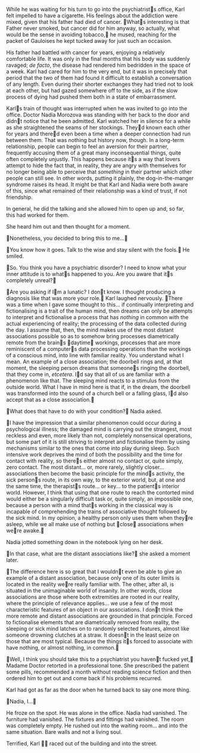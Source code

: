 While he was waiting for his turn to go into the psychiatrists office, Karl felt impelled to have a cigarette. His feelings about the addiction were mixed, given that his father had died of cancer. Whats interesting is that Father never smoked, but cancer did for him anyway, so actually, what would be the sense in avoiding tobacco, he mused, reaching for the packet of Gauloises he kept tucked away for just such an occasion.

His father had battled with cancer for years, enjoying a relatively comfortable life. It was only in the final months that his body was suddenly ravaged; *de facto*, the disease had rendered him bedridden in the space of a week. Karl had cared for him to the very end, but it was in precisely that period that the two of them had found it difficult to establish a conversation of any length. Even during their shorter exchanges they had tried not to look at each other, but had gazed somewhere off to the side, as if the slow process of dying had pushed them both in a state of embarrassment.

Karls train of thought was interrupted when he was invited to go into the office. Doctor Nadia Morozova was standing with her back to the door and didnt notice that he been admitted. Karl watched her in silence for a while as she straightened the seams of her stockings. Theyd known each other for years and thered even been a time when a deeper connection had run between them. That was nothing but history now, though. In a long-term relationship, people can begin to feel an aversion for their partner, frequently accusing them of a great many inconsequential things, quite often completely unjustly. This happens because its a way that lovers attempt to hide the fact that, in reality, they are angry with themselves for no longer being able to perceive that *something* in their partner which other people can still see. In other words, putting it plainly, the dog-in-the-manger syndrome raises its head. It might be that Karl and Nadia were both aware of this, since what remained of their relationship was a kind of trust, if not friendship.

In general, he did the talking and she allowed him to open up and, so far, this had worked for them.

She heard him out and then thought for a moment.

Nonetheless, you decided to bring this to me...

You know how it goes. Talk to the wise and stay silent with the fools. He smiled.

So. You think you have a psychiatric disorder? I need to know what your inner attitude is to whats happened to you. Are you aware that its completely unreal?

Are you asking if Im a lunatic? I dont know. I thought producing a diagnosis like that was more your role. Karl laughed nervously. There was a time when I gave some thought to this... if continually interpreting and fictionalising is a trait of the human mind, then dreams can only be attempts to interpret and fictionalise a process that has *nothing* in common with the actual experiencing of reality; the processing of the data collected during the day. I assume that, then, the mind makes use of the most distant associations possible so as to somehow bring processes diametrically remote from the brains daytime workings, processes that are more reminiscent of a computers data processing operations than the workings of a conscious mind, into line with familiar reality. You understand what I mean. An example of a close association; the doorbell rings and, at that moment, the sleeping person dreams that someones ringing the doorbell, that they come in, *etcetera*. Id say that all of us are familiar with a phenomenon like that. The sleeping mind reacts to a stimulus from the outside world. What I have in mind here is that if, in the dream, the doorbell was transformed into the sound of a church bell or a falling glass, Id also accept that as a close association.

What does that have to do with your condition? Nadia asked.

I have the impression that a similar phenomenon could occur during a psychological illness; the damaged mind is carrying out the strangest, most reckless and even, more likely than not, completely nonsensical operations, but some part of it is still striving to interpret and fictionalise them by using mechanisms similar to the ones that come into play during sleep. Such intensive work deprives the mind of both the possibility and the time for contact with reality, so theres either almost no contact or, quite simply, zero contact. The most distant... or, more rarely, slightly closer... associations then become the basic principle for the minds activity, the sick persons route, in its own way, to the exterior world, but, at one and the same time, the therapists route... or key... to the patients interior world. However, I think that using that one route to reach the contorted mind would either be a singularly difficult task or, quite simply, an impossible one, because a person with a mind thats working in the classical way is incapable of comprehending the trains of associative thought followed by the sick mind. In my opinion, a healthy person only uses them when theyre asleep, while we all make use of nothing but close associations when were awake.

Nadia jotted something down in the notebook lying on her desk.

In that case, what are the distant associations like? she asked a moment later.

The difference here is so great that I wouldnt even be able to give an example of a distant association, because only one of its outer limits is located in the reality were really familiar with. The other, after all, is situated in the unimaginable world of insanity. In other words, close associations are those where both extremities are rooted in our reality, where the principle of relevance applies... we use a few of the most characteristic features of an object in our associations. I dont think the more remote and distant associations are grounded in that principle. Forced to fictionalise elements that are diametrically removed from reality, the sleeping or sick mind latches on to randomly selected features, almost like someone drowning clutches at a straw. It doesnt in the least seize on those that are most typical. Because the things its forced to associate with have nothing, or almost nothing, in common.

Well, I think you should take this to a psychiatrist you havent fucked yet, Madame Doctor retorted in a professional tone. She prescribed the patient some pills, recommended a month without reading science fiction and then ordered him to get out and come back if his problems recurred.

Karl had got as far as the door when he turned back to say one more thing.

Nadia, I...

He froze on the spot. He was alone in the office. Nadia had vanished. The furniture had vanished. The fixtures and fittings had vanished. The room was completely empty. He rushed out into the waiting room... and into the same situation. Bare walls and not a living soul.

Terrified, Karl  raced out of the building and into the street.